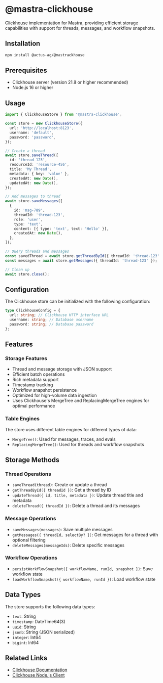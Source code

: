 # @mastra-clickhouse

Clickhouse implementation for Mastra, providing efficient storage capabilities with support for threads, messages, and workflow snapshots.

## Installation

```bash
npm install @actus-ag/@mastrackhouse
```

## Prerequisites

- Clickhouse server (version 21.8 or higher recommended)
- Node.js 16 or higher

## Usage

```typescript
import { ClickhouseStore } from '@mastra-clickhouse';

const store = new ClickhouseStore({
  url: 'http://localhost:8123',
  username: 'default',
  password: 'password',
});

// Create a thread
await store.saveThread({
  id: 'thread-123',
  resourceId: 'resource-456',
  title: 'My Thread',
  metadata: { key: 'value' },
  createdAt: new Date(),
  updatedAt: new Date(),
});

// Add messages to thread
await store.saveMessages([
  {
    id: 'msg-789',
    threadId: 'thread-123',
    role: 'user',
    type: 'text',
    content: [{ type: 'text', text: 'Hello' }],
    createdAt: new Date(),
  },
]);

// Query threads and messages
const savedThread = await store.getThreadById({ threadId: 'thread-123' });
const messages = await store.getMessages({ threadId: 'thread-123' });

// Clean up
await store.close();
```

## Configuration

The Clickhouse store can be initialized with the following configuration:

```typescript
type ClickhouseConfig = {
  url: string; // Clickhouse HTTP interface URL
  username: string; // Database username
  password: string; // Database password
};
```

## Features

### Storage Features

- Thread and message storage with JSON support
- Efficient batch operations
- Rich metadata support
- Timestamp tracking
- Workflow snapshot persistence
- Optimized for high-volume data ingestion
- Uses Clickhouse's MergeTree and ReplacingMergeTree engines for optimal performance

### Table Engines

The store uses different table engines for different types of data:

- `MergeTree()`: Used for messages, traces, and evals
- `ReplacingMergeTree()`: Used for threads and workflow snapshots

## Storage Methods

### Thread Operations

- `saveThread(thread)`: Create or update a thread
- `getThreadById({ threadId })`: Get a thread by ID
- `updateThread({ id, title, metadata })`: Update thread title and metadata
- `deleteThread({ threadId })`: Delete a thread and its messages

### Message Operations

- `saveMessages(messages)`: Save multiple messages
- `getMessages({ threadId, selectBy? })`: Get messages for a thread with optional filtering
- `deleteMessages(messageIds)`: Delete specific messages

### Workflow Operations

- `persistWorkflowSnapshot({ workflowName, runId, snapshot })`: Save workflow state
- `loadWorkflowSnapshot({ workflowName, runId })`: Load workflow state

## Data Types

The store supports the following data types:

- `text`: String
- `timestamp`: DateTime64(3)
- `uuid`: String
- `jsonb`: String (JSON serialized)
- `integer`: Int64
- `bigint`: Int64

## Related Links

- [Clickhouse Documentation](https://clickhouse.com/docs)
- [Clickhouse Node.js Client](https://github.com/clickhouse/clickhouse-js)
